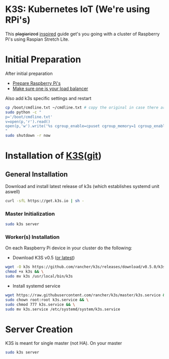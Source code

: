 # K3S: Kubernetes IoT (We're using RPi's)
This ~~plagiarized~~ [inspired](https://blog.alexellis.io/test-drive-k3s-on-raspberry-pi/) guide get's you going with a cluster of Raspberry Pi's using Raspian Stretch Lite.

# Initial Preparation
After initial preparation
- [Prepare Raspberry Pi's](./README.rpi.md)
- [Make sure one is your load balancer](./README.loadbalancer.md)

Also add k3s specific settings and restart
```bash
cp /boot/cmdline.txt ~/cmdline.txt # copy the original in case there are mistakes
sudo python -c "
p='/boot/cmdline.txt'
v=open(p,'r').read()
open(p,'w').write('%s cgroup_enable=cpuset cgroup_memory=1 cgroup_enable=memory\n' % v.strip())
"
sudo shutdown -r now
```

# Installation of [K3S](https://k3s.io)([git](https://github.com/rancher/k3s))


## General Installation
Download and install latest release of k3s (which establishes systemd unit aswell)
```bash
curl -sfL https://get.k3s.io | sh -
```
### Master Initialization
```bash
sudo k3s server
```

### Worker(s) Installation
On each Raspberry Pi device in your cluster do the following:
- Download K3S v0.5 ([or latest](https://github.com/rancher/k3s/releases))
```bash
wget -O k3s https://github.com/rancher/k3s/releases/download/v0.5.0/k3s-armhf && \
chmod +x k3s && \
sudo mv k3s /usr/local/bin/k3s
```
- Install systemd service
```bash
wget https://raw.githubusercontent.com/rancher/k3s/master/k3s.service && \
sudo chown root:root k3s.service && \
sudo chmod 777 k3s.service && \
sudo mv k3s.service /etc/systemd/system/k3s.service
```


# Server Creation
K3S is meant for single master (not HA). On your master 
```bash
sudo k3s server
```

